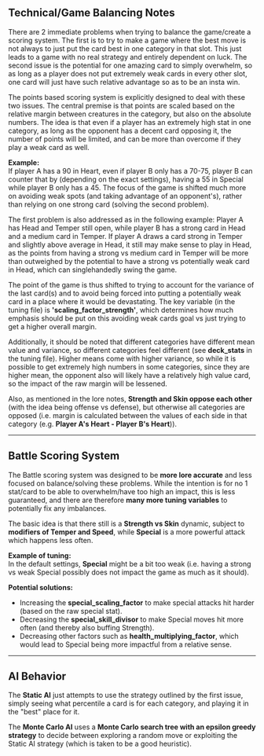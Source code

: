 ## Technical/Game Balancing Notes

There are 2 immediate problems when trying to balance the game/create a scoring system. The first is to try to make a game where the best move is not always to just put the card best in one category in that slot. This just leads to a game with no real strategy and entirely dependent on luck. The second issue is the potential for one amazing card to simply overwhelm, so as long as a player does not put extremely weak cards in every other slot, one card will just have such relative advantage so as to be an insta win.

The points based scoring system is explicitly designed to deal with these two issues. The central premise is that points are scaled based on the relative margin between creatures in the category, but also on the absolute numbers. The idea is that even if a player has an extremely high stat in one category, as long as the opponent has a decent card opposing it, the number of points will be limited, and can be more than overcome if they play a weak card as well.  

**Example:**  
If player A has a 90 in Heart, even if player B only has a 70-75, player B can counter that by (depending on the exact settings), having a 55 in Special while player B only has a 45. The focus of the game is shifted much more on avoiding weak spots (and taking advantage of an opponent's), rather than relying on one strong card (solving the second problem).  

The first problem is also addressed as in the following example: Player A has Head and Temper still open, while player B has a strong card in Head and a medium card in Temper. If player A draws a card strong in Temper and slightly above average in Head, it still may make sense to play in Head, as the points from having a strong vs medium card in Temper will be more than outweighed by the potential to have a strong vs potentially weak card in Head, which can singlehandedly swing the game.  

The point of the game is thus shifted to trying to account for the variance of the last card(s) and to avoid being forced into putting a potentially weak card in a place where it would be devastating. The key variable (in the tuning file) is **'scaling_factor_strength'**, which determines how much emphasis should be put on this avoiding weak cards goal vs just trying to get a higher overall margin.

Additionally, it should be noted that different categories have different mean value and variance, so different categories feel different (see **deck_stats** in the tuning file). Higher means come with higher variance, so while it is possible to get extremely high numbers in some categories, since they are higher mean, the opponent also will likely have a relatively high value card, so the impact of the raw margin will be lessened.  

Also, as mentioned in the lore notes, **Strength and Skin oppose each other** (with the idea being offense vs defense), but otherwise all categories are opposed (i.e. margin is calculated between the values of each side in that category (e.g. **Player A's Heart - Player B's Heart**)).

---

## Battle Scoring System

The Battle scoring system was designed to be **more lore accurate** and less focused on balance/solving these problems. While the intention is for no 1 stat/card to be able to overwhelm/have too high an impact, this is less guaranteed, and there are therefore **many more tuning variables** to potentially fix any imbalances. 

The basic idea is that there still is a **Strength vs Skin** dynamic, subject to **modifiers of Temper and Speed**, while **Special** is a more powerful attack which happens less often.  

**Example of tuning:**  
In the default settings, **Special** might be a bit too weak (i.e. having a strong vs weak Special possibly does not impact the game as much as it should).  

**Potential solutions:**  
- Increasing the **special_scaling_factor** to make special attacks hit harder (based on the raw special stat).  
- Decreasing the **special_skill_divisor** to make Special moves hit more often (and thereby also buffing Strength).  
- Decreasing other factors such as **health_multiplying_factor**, which would lead to Special being more impactful from a relative sense.

---

## AI Behavior

The **Static AI** just attempts to use the strategy outlined by the first issue, simply seeing what percentile a card is for each category, and playing it in the "best" place for it.  

The **Monte Carlo AI** uses a **Monte Carlo search tree with an epsilon greedy strategy** to decide between exploring a random move or exploiting the Static AI strategy (which is taken to be a good heuristic).
